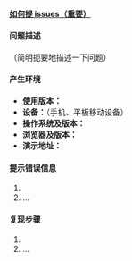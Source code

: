 #### [如何提 issues（重要）](http://vue.ydui.org/docs/#/issues)

#### 问题描述 

（简明扼要地描述一下问题）

#### 产生环境

- **使用版本：**
- **设备：**（手机、平板移动设备）
- **操作系统及版本：**
- **浏览器及版本：**
- **演示地址：**

#### 提示错误信息

1. 
2. ...

#### 复现步骤

1. 
2. ...
